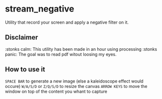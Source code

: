 # stream\_negative
Utility that record your screen and apply a negative filter on it.

## Disclaimer
:stonks calm: This utility has been made in an hour using processing :stonks panic:
The goal was to read pdf witout loosing my eyes.

## How to use it
`SPACE BAR` to generate a new image (else a kaleidoscope effect would occure)
`W/A/S/D` or `Z/Q/S/D` to resize the canvas
`ARROW KEYS` to move the window on top of the content you whant to capture

